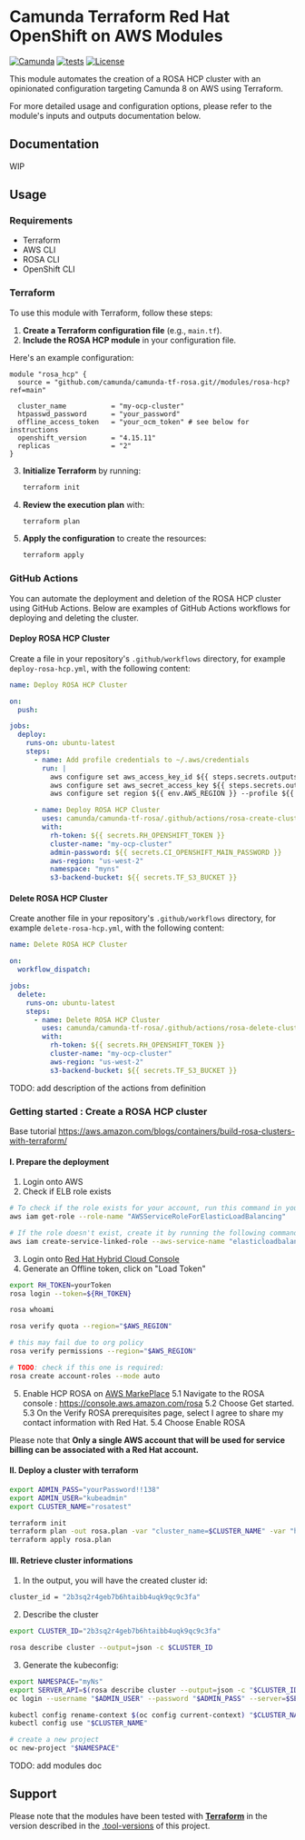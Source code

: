 # Camunda Terraform Red Hat OpenShift on AWS Modules

[![Camunda](https://img.shields.io/badge/Camunda-FC5D0D)](https://www.camunda.com/)
[![tests](https://github.com/camunda/camunda-tf-rosa/actions/workflows/tests.yml/badge.svg?branch=main)](https://github.com/camunda/camunda-tf-rosa/actions/workflows/tests.yml)
[![License](https://img.shields.io/github/license/camunda/camunda-tf-rosa)](LICENSE)

This module automates the creation of a ROSA HCP cluster with an opinionated configuration targeting Camunda 8 on AWS using Terraform.

For more detailed usage and configuration options, please refer to the module's inputs and outputs documentation below.

## Documentation

WIP

## Usage

### Requirements

* Terraform
* AWS CLI
* ROSA CLI
* OpenShift CLI

### Terraform

To use this module with Terraform, follow these steps:

1. **Create a Terraform configuration file** (e.g., `main.tf`).
2. **Include the ROSA HCP module** in your configuration file.

Here's an example configuration:

```hcl
module "rosa_hcp" {
  source = "github.com/camunda/camunda-tf-rosa.git//modules/rosa-hcp?ref=main"

  cluster_name           = "my-ocp-cluster"
  htpasswd_password      = "your_password"
  offline_access_token   = "your_ocm_token" # see below for instructions
  openshift_version      = "4.15.11"
  replicas               = "2"
}
```

3. **Initialize Terraform** by running:
    ```sh
    terraform init
    ```

4. **Review the execution plan** with:
    ```sh
    terraform plan
    ```

5. **Apply the configuration** to create the resources:
    ```sh
    terraform apply
    ```

### GitHub Actions

You can automate the deployment and deletion of the ROSA HCP cluster using GitHub Actions. Below are examples of GitHub Actions workflows for deploying and deleting the cluster.

#### Deploy ROSA HCP Cluster

Create a file in your repository's `.github/workflows` directory, for example `deploy-rosa-hcp.yml`, with the following content:

```yaml
name: Deploy ROSA HCP Cluster

on:
  push:

jobs:
  deploy:
    runs-on: ubuntu-latest
    steps:
      - name: Add profile credentials to ~/.aws/credentials
        run: |
          aws configure set aws_access_key_id ${{ steps.secrets.outputs.AWS_ACCESS_KEY }} --profile ${{ env.AWS_PROFILE }}
          aws configure set aws_secret_access_key ${{ steps.secrets.outputs.AWS_SECRET_KEY }} --profile ${{ env.AWS_PROFILE }}
          aws configure set region ${{ env.AWS_REGION }} --profile ${{ env.AWS_PROFILE }}

      - name: Deploy ROSA HCP Cluster
        uses: camunda/camunda-tf-rosa/.github/actions/rosa-create-cluster@main
        with:
          rh-token: ${{ secrets.RH_OPENSHIFT_TOKEN }}
          cluster-name: "my-ocp-cluster"
          admin-password: ${{ secrets.CI_OPENSHIFT_MAIN_PASSWORD }}
          aws-region: "us-west-2"
          namespace: "myns"
          s3-backend-bucket: ${{ secrets.TF_S3_BUCKET }}
```

#### Delete ROSA HCP Cluster

Create another file in your repository's `.github/workflows` directory, for example `delete-rosa-hcp.yml`, with the following content:

```yaml
name: Delete ROSA HCP Cluster

on:
  workflow_dispatch:

jobs:
  delete:
    runs-on: ubuntu-latest
    steps:
      - name: Delete ROSA HCP Cluster
        uses: camunda/camunda-tf-rosa/.github/actions/rosa-delete-cluster@main
        with:
          rh-token: ${{ secrets.RH_OPENSHIFT_TOKEN }}
          cluster-name: "my-ocp-cluster"
          aws-region: "us-west-2"
          s3-backend-bucket: ${{ secrets.TF_S3_BUCKET }}
```

TODO: add description of the actions from definition


### Getting started : Create a ROSA HCP cluster

Base tutorial https://aws.amazon.com/blogs/containers/build-rosa-clusters-with-terraform/

#### I. Prepare the deployment

1. Login onto AWS
2. Check if ELB role exists
```bash
# To check if the role exists for your account, run this command in your terminal:
aws iam get-role --role-name "AWSServiceRoleForElasticLoadBalancing"

# If the role doesn't exist, create it by running the following command:
aws iam create-service-linked-role --aws-service-name "elasticloadbalancing.amazonaws.com"

```
3. Login onto [Red Hat Hybrid Cloud Console](https://console.redhat.com/openshift/token)
4. Generate an Offline token, click on "Load Token"
```bash
export RH_TOKEN=yourToken
rosa login --token=${RH_TOKEN}

rosa whoami

rosa verify quota --region="$AWS_REGION"

# this may fail due to org policy
rosa verify permissions --region="$AWS_REGION"

# TODO: check if this one is required:
rosa create account-roles --mode auto
```
5. Enable HCP ROSA on [AWS MarkePlace](https://docs.openshift.com/rosa/cloud_experts_tutorials/cloud-experts-rosa-hcp-activation-and-account-linking-tutorial.html)
    5.1 Navigate to the ROSA console : https://console.aws.amazon.com/rosa
    5.2 Choose Get started.
    5.3 On the Verify ROSA prerequisites page, select I agree to share my contact information with Red Hat.
    5.4 Choose Enable ROSA

Please note that **Only a single AWS account that will be used for service billing can be associated with a Red Hat account.**

#### II. Deploy a cluster with terraform

```bash
export ADMIN_PASS="yourPassword!!138"
export ADMIN_USER="kubeadmin"
export CLUSTER_NAME="rosatest"

terraform init
terraform plan -out rosa.plan -var "cluster_name=$CLUSTER_NAME" -var "htpasswd_password=$ADMIN_PASS" -var "htpasswd_username=$ADMIN_USER" -var "offline_access_token=$RH_TOKEN"
terraform apply rosa.plan
```

#### III. Retrieve cluster informations

1. In the output, you will have the created cluster id:
```bash
cluster_id = "2b3sq2r4geb7b6htaibb4uqk9qc9c3fa"
```
2. Describe the cluster
```bash
export CLUSTER_ID="2b3sq2r4geb7b6htaibb4uqk9qc9c3fa"

rosa describe cluster --output=json -c $CLUSTER_ID
```
3. Generate the kubeconfig:
```bash
export NAMESPACE="myNs"
export SERVER_API=$(rosa describe cluster --output=json -c "$CLUSTER_ID" | jq -r '.api.url')
oc login --username "$ADMIN_USER" --password "$ADMIN_PASS" --server=$SERVER_API

kubectl config rename-context $(oc config current-context) "$CLUSTER_NAME"
kubectl config use "$CLUSTER_NAME"

# create a new project
oc new-project "$NAMESPACE"
```

TODO: add modules doc

## Support

Please note that the modules have been tested with **[Terraform](https://github.com/hashicorp/terraform)** in the version described in the [.tool-versions](./.tool-versions) of this project.
